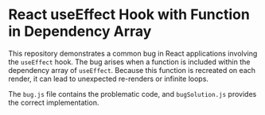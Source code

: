 # React useEffect Hook with Function in Dependency Array

This repository demonstrates a common bug in React applications involving the `useEffect` hook.  The bug arises when a function is included within the dependency array of `useEffect`. Because this function is recreated on each render, it can lead to unexpected re-renders or infinite loops.

The `bug.js` file contains the problematic code, and `bugSolution.js` provides the correct implementation.